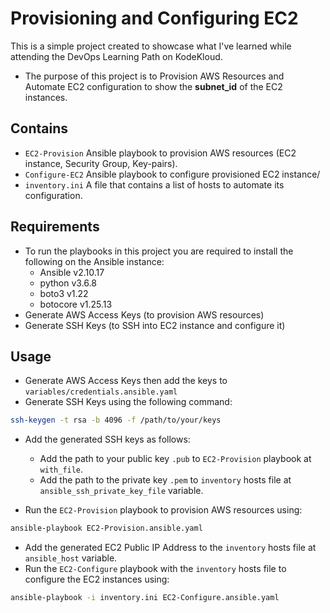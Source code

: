 
# Provisioning and Configuring EC2 

This is a simple project created to showcase what I've learned while attending the DevOps Learning Path on KodeKloud.
- The purpose of this project is to Provision AWS Resources and Automate EC2 configuration to show the **subnet_id** of the EC2 instances. 

## Contains
- `EC2-Provision` Ansible playbook to provision AWS resources (EC2 instance, Security Group, Key-pairs).
- `Configure-EC2` Ansible playbook to configure provisioned EC2 instance/
- `inventory.ini` A file that contains a list of hosts to automate its configuration.

## Requirements 
- To run the playbooks in this project you are required to install the following on the Ansible instance: 
    - Ansible v2.10.17
    - python v3.6.8
    - boto3 v1.22
    - botocore v1.25.13
- Generate AWS Access Keys (to provision AWS resources)
- Generate SSH Keys (to SSH into EC2 instance and configure it)

## Usage
- Generate AWS Access Keys then add the keys to `variables/credentials.ansible.yaml`
- Generate SSH Keys using the following command:
```bash
ssh-keygen -t rsa -b 4096 -f /path/to/your/keys
```
   - Add the generated SSH keys as follows:
        -  Add the path to your public key `.pub` to `EC2-Provision` playbook at `with_file`.
        - Add the path to the private key `.pem` to `inventory` hosts file at `ansible_ssh_private_key_file` variable.

- Run the `EC2-Provision` playbook to provision AWS resources using:
```bash
ansible-playbook EC2-Provision.ansible.yaml
```
- Add the generated EC2 Public IP Address to the `inventory` hosts file at `ansible_host` variable.
- Run the `EC2-Configure` playbook with the `inventory` hosts file to configure the EC2 instances using:
```bash
ansible-playbook -i inventory.ini EC2-Configure.ansible.yaml
```